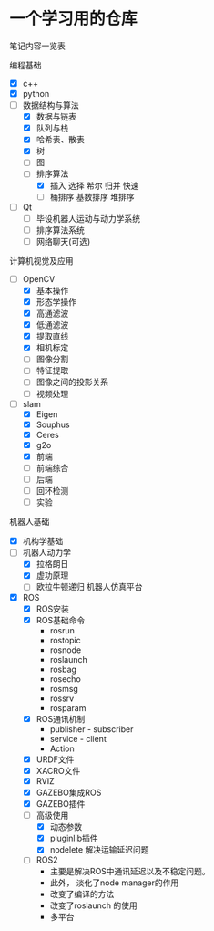 # 一个学习用的仓库
 笔记内容一览表

 编程基础
- [x] c++
- [x] python
- [ ] 数据结构与算法
    - [x] 数据与链表
    - [x] 队列与栈
    - [x] 哈希表、散表
    - [x] 树
    - [ ] 图
    - [ ] 排序算法
        - [x] 插入 选择 希尔 归并 快速 
        - [  ] 桶排序 基数排序 堆排序 

- [  ] Qt
    - [  ] 毕设机器人运动与动力学系统
    - [  ] 排序算法系统
    - [  ] 网络聊天(可选)

计算机视觉及应用
 - [  ] OpenCV
    - [x] 基本操作
    - [x] 形态学操作
    - [x] 高通滤波
    - [x] 低通滤波
    - [x] 提取直线
    - [x] 相机标定
    - [  ] 图像分割
    - [  ] 特征提取
    - [  ] 图像之间的投影关系
    - [  ] 视频处理
 - [  ] slam
    - [x] Eigen 
    - [x] Souphus
    - [x] Ceres 
    - [x] g2o
    - [x] 前端
    - [  ] 前端综合
    - [  ] 后端
    - [  ] 回环检测
    - [  ] 实验

机器人基础
- [x] 机构学基础
- [  ] 机器人动力学
    - [x] 拉格朗日
    - [x] 虚功原理
    - [  ] 欧拉牛顿递归
机器人仿真平台
- [x] ROS
    - [x] ROS安装
    - [x] ROS基础命令
        - rosrun
        - rostopic
        - rosnode
        - roslaunch
        - rosbag
        - rosecho 
        - rosmsg
        - rossrv
        - rosparam
    - [x] ROS通讯机制
        - publisher - subscriber
        - service - client
        - Action
    - [x] URDF文件
    - [x] XACRO文件
    - [x] RVIZ
    - [x] GAZEBO集成ROS
    - [x] GAZEBO插件
    - [  ] 高级使用
        - [x] 动态参数
        - [x] pluginlib插件
        - [x] nodelete 解决运输延迟问题
    - [  ] ROS2
        - 主要是解决ROS中通讯延迟以及不稳定问题。
        - 此外， 淡化了node manager的作用
        - 改变了编译的方法
        - 改变了roslaunch 的使用
        - 多平台



